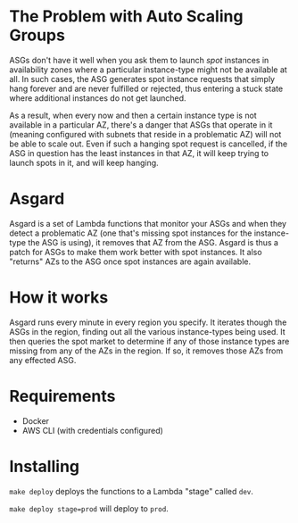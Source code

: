 # The Problem with Auto Scaling Groups

ASGs don't have it well when you ask them to launch *spot* instances in availability zones where a particular instance-type might not be available at all. In such cases, the ASG generates spot instance requests that simply hang forever and are never fulfilled or rejected, thus entering a stuck state where additional instances do not get launched.

As a result, when every now and then a certain instance type is not available in a particular AZ, there's a danger that ASGs that operate in it (meaning configured with subnets that reside in a problematic AZ) will not be able to scale out. Even if such a hanging spot request is cancelled, if the ASG in question has the least instances in that AZ, it will keep trying to launch spots in it, and will keep hanging.

# Asgard

Asgard is a set of Lambda functions that monitor your ASGs and when they detect a problematic AZ (one that's missing spot instances for the instance-type the ASG is using), it removes that AZ from the ASG. Asgard is thus a patch for ASGs to make them work better with spot instances. It also "returns" AZs to the ASG once spot instances are again available.

# How it works

Asgard runs every minute in every region you specify. It iterates though the ASGs in the region, finding out all the various instance-types being used. It then queries the spot market to determine if any of those instance types are missing from any of the AZs in the region. If so, it removes those AZs from any effected ASG.


# Requirements

- Docker
- AWS CLI (with credentials configured)

# Installing

`make deploy` deploys the functions to a Lambda "stage" called `dev`.

`make deploy stage=prod` will deploy to `prod`.


